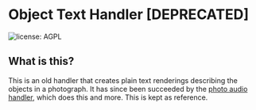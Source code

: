 # Object Text Handler [DEPRECATED]

![license: AGPL](https://camo.githubusercontent.com/b53b1136762ea55ee6a2d641c9f8283b8335a79b3cb95cbab5a988e678e269b8/68747470733a2f2f696d672e736869656c64732e696f2f62616467652f6c6963656e73652d4147504c2d73756363657373)

## What is this?

This is an old handler that creates plain text renderings describing the objects in a photograph.
It has since been succeeded by the [photo audio handler](../photo-audio-handler), which does this and more.
This is kept as reference.
